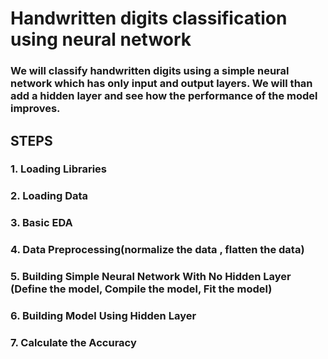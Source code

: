 # Handwritten digits classification using neural network
### We will classify handwritten digits using a simple neural network which has only input and output layers. We will than add a hidden layer and see how the performance of the model improves.
## STEPS
### 1. Loading Libraries
### 2. Loading Data
### 3. Basic EDA
### 4. Data Preprocessing(normalize the data , flatten the data)
### 5. Building Simple Neural Network With No Hidden Layer (Define the model, Compile the model, Fit the model)
### 6. Building Model Using Hidden Layer
### 7. Calculate the Accuracy




